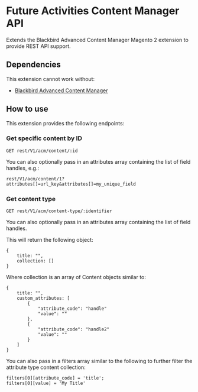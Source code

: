 # Future Activities Content Manager API

Extends the Blackbird Advanced Content Manager Magento 2 extension to provide REST API support.

## Dependencies

This extension cannot work without: 

- [Blackbird Advanced Content Manager](https://www.advancedcontentmanager.com/documentation)

## How to use

This extension provides the following endpoints:

### Get specific content by ID

    GET rest/V1/acm/content/:id
    
You can also optionally pass in an attributes array containing the list
of field handles, e.g.:

    rest/V1/acm/content/1?attributes[]=url_key&attributes[]=my_unique_field
    
### Get content type

    GET rest/V1/acm/content-type/:identifier
    
You can also optionally pass in an attributes array containing the list
of field handles.

This will return the following object:

    {
        title: "",
        collection: []
    }
    
Where collection is an array of Content objects similar to:

    {
        title: "",
        custom_attributes: [
            {
                "attribute_code": "handle"
                "value": ""
            },
            {
                "attribute_code": "handle2"
                "value": ""
            }
        ]
    }
    
You can also pass in a filters array similar to the following to 
further filter the attribute type content collection:

    filters[0][attribute_code] = 'title';
    filters[0][value] = 'My Title'
